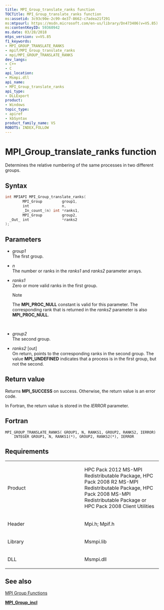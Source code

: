 ```yaml
---
title: MPI_Group_translate_ranks function
TOCTitle: MPI_Group_translate_ranks function
ms:assetid: 3c93c90e-2c99-4e37-8662-c7adea21f291
ms:mtpsurl: https://msdn.microsoft.com/en-us/library/Dn473406(v=VS.85)
ms:contentKeyID: 59360942
ms.date: 03/28/2018
mtps_version: v=VS.85
f1_keywords:
- MPI_GROUP_TRANSLATE_RANKS
- mpif/MPI_Group_translate_ranks
- mpi/MPI_GROUP_TRANSLATE_RANKS
dev_langs:
- C++
- C
api_location:
- Msmpi.dll
api_name:
- MPI_Group_translate_ranks
api_type:
- DLLExport
product:
- Windows
topic_type:
- apiref
- kbSyntax
product_family_name: VS
ROBOTS: INDEX,FOLLOW
---
```


# MPI\_Group\_translate\_ranks function

Determines the relative numbering of the same processes in two different groups.

## Syntax

``` c++
int MPIAPI MPI_Group_translate_ranks(
        MPI_Group         group1,
        int               n,
        _In_count_(n) int *ranks1,
        MPI_Group         group2,
  _Out_ int               *ranks2
);
```

## Parameters

  - *group1*  
    The first group.

  - *n*  
    The number or ranks in the *ranks1* and *ranks2* parameter arrays.

  - *ranks1*  
    Zero or more valid ranks in the first group.
    
    > [!NOTE]
    > The **MPI\_PROC\_NULL** constant is valid for this parameter. The corresponding rank that is returned in the *ranks2* parameter is also **MPI\_PROC\_NULL**.
    
     

  - *group2*  
    The second group.

  - *ranks2* \[out\]  
    On return, points to the corresponding ranks in the second group. The value **MPI\_UNDEFINED** indicates that a process is in the first group, but not the second.

## Return value

Returns **MPI\_SUCCESS** on success. Otherwise, the return value is an error code.

In Fortran, the return value is stored in the *IERROR* parameter.

## Fortran

    MPI_GROUP_TRANSLATE_RANKS( GROUP1, N, RANKS1, GROUP2, RANKS2, IERROR)
        INTEGER GROUP1, N, RANKS1(*), GROUP2, RANKS2(*), IERROR

## Requirements

<table>
<colgroup>
<col style="width: 50%" />
<col style="width: 50%" />
</colgroup>
<tbody>
<tr class="odd">
<td><p>Product</p></td>
<td><p>HPC Pack 2012 MS-MPI Redistributable Package, HPC Pack 2008 R2 MS-MPI Redistributable Package, HPC Pack 2008 MS-MPI Redistributable Package or HPC Pack 2008 Client Utilities</p></td>
</tr>
<tr class="even">
<td><p>Header</p></td>
<td>Mpi.h;
Mpif.h</td>
</tr>
<tr class="odd">
<td><p>Library</p></td>
<td>Msmpi.lib</td>
</tr>
<tr class="even">
<td><p>DLL</p></td>
<td>Msmpi.dll</td>
</tr>
</tbody>
</table>


## See also

[MPI Group Functions](mpi-group-functions.md)

[**MPI\_Group\_incl**](mpi-group-incl-function.md)

